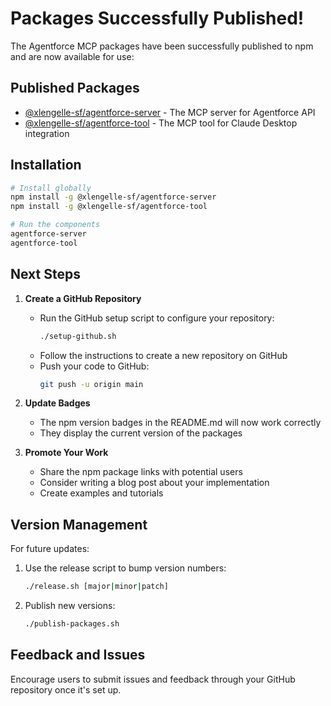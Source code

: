 # Packages Successfully Published!

The Agentforce MCP packages have been successfully published to npm and are now available for use:

## Published Packages

- [@xlengelle-sf/agentforce-server](https://www.npmjs.com/package/@xlengelle-sf/agentforce-server) - The MCP server for Agentforce API
- [@xlengelle-sf/agentforce-tool](https://www.npmjs.com/package/@xlengelle-sf/agentforce-tool) - The MCP tool for Claude Desktop integration

## Installation

```bash
# Install globally
npm install -g @xlengelle-sf/agentforce-server
npm install -g @xlengelle-sf/agentforce-tool

# Run the components
agentforce-server
agentforce-tool
```

## Next Steps

1. **Create a GitHub Repository**
   - Run the GitHub setup script to configure your repository:
     ```bash
     ./setup-github.sh
     ```
   - Follow the instructions to create a new repository on GitHub
   - Push your code to GitHub:
     ```bash
     git push -u origin main
     ```

2. **Update Badges**
   - The npm version badges in the README.md will now work correctly
   - They display the current version of the packages

3. **Promote Your Work**
   - Share the npm package links with potential users
   - Consider writing a blog post about your implementation
   - Create examples and tutorials

## Version Management

For future updates:

1. Use the release script to bump version numbers:
   ```bash
   ./release.sh [major|minor|patch]
   ```

2. Publish new versions:
   ```bash
   ./publish-packages.sh
   ```

## Feedback and Issues

Encourage users to submit issues and feedback through your GitHub repository once it's set up.